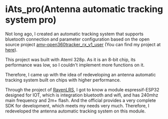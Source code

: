 # iAts_pro(Antenna automatic tracking system pro)

Not long ago, I created an automatic tracking system that supports bluetooth connection and parameter configuration based on the open source project [amv-open360tracker_rx_v1_user](https://github.com/raul-ortega/amv-open360tracker/) (You can find my project at [here](https://github.com/akari-tun/iAts)).

This project was built with Ateml 328p. As it is an 8-bit chip, its performance was low, so I couldn't implement more functions on it.

Therefore, I came up with the idea of redeveloping an antenna automatic tracking system built on chips with higher performance.

Through the project of [RavenLRS](https://github.com/RavenLRS), I got to know a module espressif-ESP32 designed for IOT, which is integration bluetooth and wifi, and has 240mhz main frequency and 2m+ flash. And the official provides a very complete SDK for development, which meets my needs very much. Therefore, I redeveloped the antenna automatic tracking system on this module.



